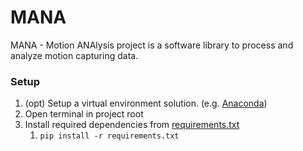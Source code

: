 # MANA

MANA - Motion ANAlysis project is a software library to process and analyze motion capturing data.

### Setup

1. (opt) Setup a virtual environment solution. (e.g. [Anaconda](https://www.anaconda.com/products/individual))
2. Open terminal in project root
3. Install required dependencies from [requirements.txt](requirements.txt)
   1. `pip install -r requirements.txt`

